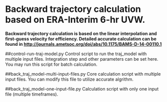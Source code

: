 # Backward trajectory calculation based on ERA-Interim 6-hr UVW.

**Backward trajectory calculation is based on the linear interpolation and first-guess velocity for efficiency. Detailed accurate calculation can be found in http://journals.ametsoc.org/doi/abs/10.1175/BAMS-D-14-00110.1**

##control-run-traj-model.py
Control script to run the traj_model with multiple input files. Integration step and other parameters can be set here. You may run this script for batch calculation.

##back_traj_model-multi-input-files.py 
Core calculation script with multiple input files. You can modify this file to utilize accurate algrithm.

##back_traj_model-one-input-file.py
Calculation script with only one input file (multiple timeframes).


